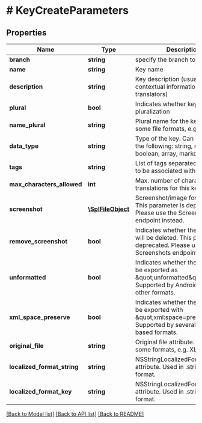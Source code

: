 # # KeyCreateParameters

## Properties

Name | Type | Description | Notes
------------ | ------------- | ------------- | -------------
**branch** | **string** | specify the branch to use | [optional] 
**name** | **string** | Key name | [optional] 
**description** | **string** | Key description (usually includes contextual information for translators) | [optional] 
**plural** | **bool** | Indicates whether key supports pluralization | [optional] 
**name_plural** | **string** | Plural name for the key (used in some file formats, e.g. Gettext) | [optional] 
**data_type** | **string** | Type of the key. Can be one of the following: string, number, boolean, array, markdown. | [optional] 
**tags** | **string** | List of tags separated by comma to be associated with the key. | [optional] 
**max_characters_allowed** | **int** | Max. number of characters translations for this key can have. | [optional] 
**screenshot** | [**\SplFileObject**](\SplFileObject.md) | Screenshot/image for the key. This parameter is deprecated. Please use the Screenshots endpoint instead. | [optional] 
**remove_screenshot** | **bool** | Indicates whether the screenshot will be deleted. This parameter is deprecated. Please use the Screenshots endpoint instead. | [optional] 
**unformatted** | **bool** | Indicates whether the key should be exported as \&quot;unformatted\&quot;. Supported by Android XML and other formats. | [optional] 
**xml_space_preserve** | **bool** | Indicates whether the key should be exported with \&quot;xml:space&#x3D;preserve\&quot;. Supported by several XML-based formats. | [optional] 
**original_file** | **string** | Original file attribute. Used in some formats, e.g. XLIFF. | [optional] 
**localized_format_string** | **string** | NSStringLocalizedFormatKey attribute. Used in .stringsdict format. | [optional] 
**localized_format_key** | **string** | NSStringLocalizedFormatKey attribute. Used in .stringsdict format. | [optional] 

[[Back to Model list]](../../README.md#documentation-for-models) [[Back to API list]](../../README.md#documentation-for-api-endpoints) [[Back to README]](../../README.md)


